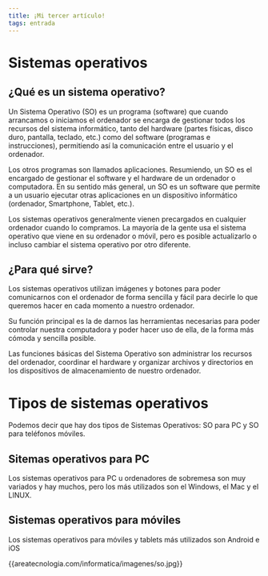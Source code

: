 ```yaml
---
title: ¡Mi tercer artículo!
tags: entrada
---
```


# Sistemas operativos

## ¿Qué es un sistema operativo?

Un Sistema Operativo (SO) es un programa (software) que cuando arrancamos o iniciamos el ordenador se encarga de gestionar todos los recursos del sistema informático, tanto del hardware (partes físicas, disco duro, pantalla, teclado, etc.) como del software (programas e instrucciones), permitiendo así la comunicación entre el usuario y el ordenador.

Los otros programas son llamados aplicaciones. Resumiendo, un SO es el encargado de gestionar el software y el hardware de un ordenador o computadora.
En su sentido más general, un SO es un software que permite a un usuario ejecutar otras aplicaciones en un dispositivo informático (ordenador, Smartphone, Tablet, etc.).

 Los sistemas operativos generalmente vienen precargados en cualquier ordenador cuando lo compramos. La mayoría de la gente usa el sistema operativo que viene en su ordenador o móvil, pero es posible actualizarlo o incluso cambiar el sistema operativo por otro diferente.
 
 ## ¿Para qué sirve?
 
 Los sistemas operativos utilizan imágenes y botones para poder comunicarnos con el ordenador de forma sencilla y fácil para decirle lo que queremos hacer en cada momento a nuestro ordenador.

 Su función principal es la de darnos las herramientas necesarias para poder controlar nuestra computadora y poder hacer uso de ella, de la forma más cómoda y sencilla posible.
 
 Las funciones básicas del Sistema Operativo son administrar los recursos del ordenador, coordinar el hardware y organizar archivos y directorios en los dispositivos de almacenamiento de nuestro ordenador.

# Tipos de sistemas operativos

Podemos decir que hay dos tipos de Sistemas Operativos: SO para PC y SO para teléfonos móviles.

## Sitemas operativos para PC

Los sistemas operativos para PC u ordenadores de sobremesa son muy variados y hay muchos, pero los más utilizados son el Windows, el Mac y el LINUX.

## Sistemas operativos para móviles

Los sistemas operativos para móviles y tablets más utilizados son Android e iOS

{{areatecnologia.com/informatica/imagenes/so.jpg}}
